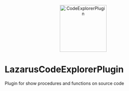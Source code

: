 <p align="center">
  <a href="https://github.com/anderbelluno/LazarusCodeExplorerPlugin/blob/main/img/CodeExplorerPlugin.png">
    <img alt="CodeExplorerPlugin" height="150" src="https://github.com/anderbelluno/LazarusCodeExplorerPlugin/blob/main/img/CodeExplorerPlugin.png">
  </a>  
</p>


# LazarusCodeExplorerPlugin
Plugin for show procedures and functions on source code
